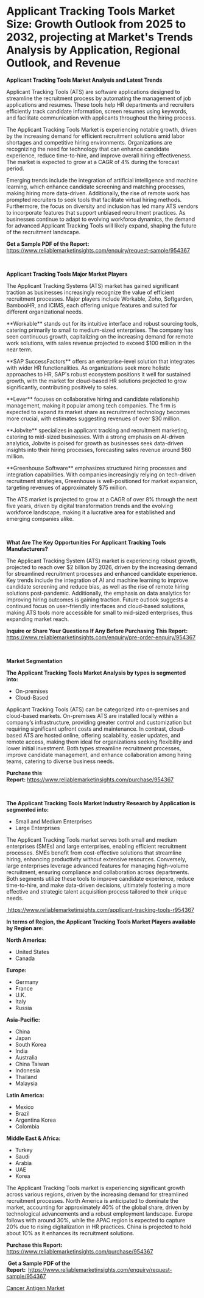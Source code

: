 <p><h1>Applicant Tracking Tools Market Size: Growth Outlook from 2025 to 2032, projecting at Market's Trends Analysis by Application, Regional Outlook, and Revenue</h1></p><p><strong>Applicant Tracking Tools Market Analysis and Latest Trends</strong></p>
<p><p>Applicant Tracking Tools (ATS) are software applications designed to streamline the recruitment process by automating the management of job applications and resumes. These tools help HR departments and recruiters efficiently track candidate information, screen resumes using keywords, and facilitate communication with applicants throughout the hiring process.</p><p>The Applicant Tracking Tools Market is experiencing notable growth, driven by the increasing demand for efficient recruitment solutions amid labor shortages and competitive hiring environments. Organizations are recognizing the need for technology that can enhance candidate experience, reduce time-to-hire, and improve overall hiring effectiveness. The market is expected to grow at a CAGR of 4% during the forecast period. </p><p>Emerging trends include the integration of artificial intelligence and machine learning, which enhance candidate screening and matching processes, making hiring more data-driven. Additionally, the rise of remote work has prompted recruiters to seek tools that facilitate virtual hiring methods. Furthermore, the focus on diversity and inclusion has led many ATS vendors to incorporate features that support unbiased recruitment practices. As businesses continue to adapt to evolving workforce dynamics, the demand for advanced Applicant Tracking Tools will likely expand, shaping the future of the recruitment landscape.</p></p>
<p><strong>Get a Sample PDF of the Report:&nbsp;</strong> <a href="https://www.reliablemarketinsights.com/enquiry/request-sample/954367?utm_campaign=3204&utm_medium=2&utm_source=Github&utm_content=ia&utm_term=07032025&utm_id=applicant-tracking-tools">https://www.reliablemarketinsights.com/enquiry/request-sample/954367</a></p>
<p>&nbsp;</p>
<p><strong>Applicant Tracking Tools Major Market Players</strong></p>
<p><p>The Applicant Tracking Systems (ATS) market has gained significant traction as businesses increasingly recognize the value of efficient recruitment processes. Major players include Workable, Zoho, Softgarden, BambooHR, and ICIMS, each offering unique features and suited for different organizational needs.</p><p>**Workable** stands out for its intuitive interface and robust sourcing tools, catering primarily to small to medium-sized enterprises. The company has seen continuous growth, capitalizing on the increasing demand for remote work solutions, with sales revenue projected to exceed $100 million in the near term.</p><p>**SAP SuccessFactors** offers an enterprise-level solution that integrates with wider HR functionalities. As organizations seek more holistic approaches to HR, SAP's robust ecosystem positions it well for sustained growth, with the market for cloud-based HR solutions projected to grow significantly, contributing positively to sales.</p><p>**Lever** focuses on collaborative hiring and candidate relationship management, making it popular among tech companies. The firm is expected to expand its market share as recruitment technology becomes more crucial, with estimates suggesting revenues of over $30 million.</p><p>**Jobvite** specializes in applicant tracking and recruitment marketing, catering to mid-sized businesses. With a strong emphasis on AI-driven analytics, Jobvite is poised for growth as businesses seek data-driven insights into their hiring processes, forecasting sales revenue around $60 million.</p><p>**Greenhouse Software** emphasizes structured hiring processes and integration capabilities. With companies increasingly relying on tech-driven recruitment strategies, Greenhouse is well-positioned for market expansion, targeting revenues of approximately $75 million.</p><p>The ATS market is projected to grow at a CAGR of over 8% through the next five years, driven by digital transformation trends and the evolving workforce landscape, making it a lucrative area for established and emerging companies alike.</p></p>
<p>&nbsp;</p>
<p><strong>What Are The Key Opportunities For Applicant Tracking Tools Manufacturers?</strong></p>
<p><p>The Applicant Tracking System (ATS) market is experiencing robust growth, projected to reach over $2 billion by 2026, driven by the increasing demand for streamlined recruitment processes and enhanced candidate experience. Key trends include the integration of AI and machine learning to improve candidate screening and reduce bias, as well as the rise of remote hiring solutions post-pandemic. Additionally, the emphasis on data analytics for improving hiring outcomes is gaining traction. Future outlook suggests a continued focus on user-friendly interfaces and cloud-based solutions, making ATS tools more accessible for small to mid-sized enterprises, thus expanding market reach.</p></p>
<p><strong>Inquire or Share Your Questions If Any Before Purchasing This Report:</strong> <a href="https://www.reliablemarketinsights.com/enquiry/pre-order-enquiry/954367?utm_campaign=3204&utm_medium=2&utm_source=Github&utm_content=ia&utm_term=07032025&utm_id=applicant-tracking-tools">https://www.reliablemarketinsights.com/enquiry/pre-order-enquiry/954367</a></p>
<p>&nbsp;</p>
<p><strong>Market Segmentation</strong></p>
<p><strong>The Applicant Tracking Tools Market Analysis by types is segmented into:</strong></p>
<p><ul><li>On-premises</li><li>Cloud-Based</li></ul></p>
<p><p>Applicant Tracking Tools (ATS) can be categorized into on-premises and cloud-based markets. On-premises ATS are installed locally within a company’s infrastructure, providing greater control and customization but requiring significant upfront costs and maintenance. In contrast, cloud-based ATS are hosted online, offering scalability, easier updates, and remote access, making them ideal for organizations seeking flexibility and lower initial investment. Both types streamline recruitment processes, improve candidate management, and enhance collaboration among hiring teams, catering to diverse business needs.</p></p>
<p><strong>Purchase this Report:&nbsp;</strong><a href="https://www.reliablemarketinsights.com/purchase/954367?utm_campaign=3204&utm_medium=2&utm_source=Github&utm_content=ia&utm_term=07032025&utm_id=applicant-tracking-tools">https://www.reliablemarketinsights.com/purchase/954367</a></p>
<p>&nbsp;</p>
<p><strong>The Applicant Tracking Tools Market Industry Research by Application is segmented into:</strong></p>
<p><ul><li>Small and Medium Enterprises</li><li>Large Enterprises</li></ul></p>
<p><p>The Applicant Tracking Tools market serves both small and medium enterprises (SMEs) and large enterprises, enabling efficient recruitment processes. SMEs benefit from cost-effective solutions that streamline hiring, enhancing productivity without extensive resources. Conversely, large enterprises leverage advanced features for managing high-volume recruitment, ensuring compliance and collaboration across departments. Both segments utilize these tools to improve candidate experience, reduce time-to-hire, and make data-driven decisions, ultimately fostering a more effective and strategic talent acquisition process tailored to their unique needs.</p></p>
<p><a href="https://www.reliablemarketinsights.com/applicant-tracking-tools-r954367?utm_campaign=3204&utm_medium=2&utm_source=Github&utm_content=ia&utm_term=07032025&utm_id=applicant-tracking-tools">&nbsp;https://www.reliablemarketinsights.com/applicant-tracking-tools-r954367</a></p>
<p><strong>In terms of Region, the Applicant Tracking Tools Market Players available by Region are:</strong></p>
<p>
    <p> <strong> North America: </strong>
        <ul>
            <li>United States</li>
            <li>Canada</li>
        </ul>
        </p> 
    <p> <strong> Europe: </strong>
        <ul>
            <li>Germany</li>
            <li>France</li>
            <li>U.K.</li>
            <li>Italy</li>
            <li>Russia</li>
        </ul>
        </p> 
    <p> <strong> Asia-Pacific: </strong>
        <ul>
            <li>China</li>
            <li>Japan</li>
            <li>South Korea</li>
            <li>India</li>
            <li>Australia</li>
            <li>China Taiwan</li>
            <li>Indonesia</li>
            <li>Thailand</li>
            <li>Malaysia</li>
        </ul>
        </p> 
    <p> <strong> Latin America: </strong>
        <ul>
            <li>Mexico</li>
            <li>Brazil</li>
            <li>Argentina Korea</li>
            <li>Colombia</li>
        </ul>
        </p> 
    <p> <strong> Middle East & Africa: </strong>
        <ul>
            <li>Turkey</li>
            <li>Saudi</li>
            <li>Arabia</li>
            <li>UAE</li>
            <li>Korea</li>
        </ul>
    </p>
    </p>
<p><p>The Applicant Tracking Tools market is experiencing significant growth across various regions, driven by the increasing demand for streamlined recruitment processes. North America is anticipated to dominate the market, accounting for approximately 40% of the global share, driven by technological advancements and a robust employment landscape. Europe follows with around 30%, while the APAC region is expected to capture 20% due to rising digitalization in HR practices. China is projected to hold about 10% as it enhances its recruitment solutions.</p></p>
<p><strong>Purchase this Report: </strong><a href="https://www.reliablemarketinsights.com/purchase/954367?utm_campaign=3204&utm_medium=2&utm_source=Github&utm_content=ia&utm_term=07032025&utm_id=applicant-tracking-tools">https://www.reliablemarketinsights.com/purchase/954367</a></p>
<p>&nbsp;<strong>Get a Sample PDF of the Report:&nbsp;&nbsp;</strong><a href="https://www.reliablemarketinsights.com/enquiry/request-sample/954367?utm_campaign=3204&utm_medium=2&utm_source=Github&utm_content=ia&utm_term=07032025&utm_id=applicant-tracking-tools">https://www.reliablemarketinsights.com/enquiry/request-sample/954367</a></p>
<p><strong></strong></p>
<p><p><a href="https://github.com/zitanebeibit9/Market-Research-Report-List-1/blob/main/cancer-antigen-market.md?utm_campaign=3204&utm_medium=2&utm_source=Github&utm_content=ia&utm_term=07032025&utm_id=applicant-tracking-tools">Cancer Antigen Market</a></p></p>